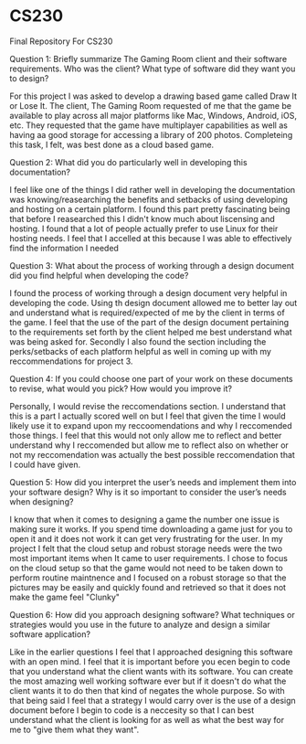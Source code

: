 # CS230
Final Repository For CS230

Question  1: Briefly summarize The Gaming Room client and their software requirements. Who was the client? What type of software did they want you to design?

For this project I was asked to develop a drawing based game called Draw It or Lose It. The client, The Gaming Room requested of me that the game be available to play across all major platforms like Mac, Windows, Android, iOS, etc. They requested that the game have multiplayer capabilities as well as having aa good storage for accessing a library of 200 photos. Completeing this task, I felt, was best done as a cloud based game.



Question 2: What did you do particularly well in developing this documentation?

I feel like one of the things I did rather well in developing the documentation was knowing/reasearching the benefits and setbacks of using developing and hosting on a certain platform. I found this part pretty fascinating being that before I reasearched this I didn't know much about liscensing and hosting. I found that a lot of people actually prefer to use Linux for their hosting needs. I feel that I accelled at this because I was able to effectively find the information I needed



Question 3: What about the process of working through a design document did you find helpful when developing the code?

I found the process of working through a design document very helpful in developing the code. Using th design document allowed me to better lay out and understand what is required/expected of me by the client in terms of the game. I feel that the use of the part of the design document pertaining to the requirements set forth by the client helped me best understand what was being asked for. Secondly I also found the section including the perks/setbacks of each platform helpful as well in coming up with my reccommendations for project 3.



Question 4: If you could choose one part of your work on these documents to revise, what would you pick? How would you improve it?

Personally, I would revise the reccomendations section. I understand that this is a part I actually scored well on but I feel that given the time I would likely use it to expand upon my reccoomendations and why I reccomended those things. I feel that this would not only allow me to reflect and better understand why I reccomended but allow me to reflect also on whether or not my reccomendation was actually the best possible reccomendation that I could have given.




Question 5: How did you interpret the user’s needs and implement them into your software design? Why is it so important to consider the user’s needs when designing?

I know that when it comes to designing a game the number one issue is making sure it works. If you spend time downloading a game just for you to open it and it does not work it can get very frustrating for the user. In my project I felt that the cloud setup and robust storage needs were the two most important items when It came to user requirements. I chose to focus on the cloud setup so that the game would not need to be taken down to perform routine maintnence and I focused on a robust storage so that the pictures may be easily and quickly found and retrieved so that it does not make the game feel "Clunky"



Question 6: How did you approach designing software? What techniques or strategies would you use in the future to analyze and design a similar software application?

Like in the earlier questions I feel that I approached designing this software with an open mind. I feel that it is important before you ecen begin to code that  you understand what the client wants with its software. You can create the most amazing well working software ever but if it doesn't do what the client wants it to do then that kind of negates the whole purpose. So with that being said I feel that a strategy I would carry over is the use of a design document before I begin to code is a neccesity so that I can best understand what the client is looking for as well as what the best way for me  to "give them what they want".

